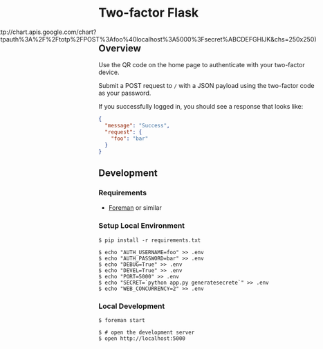# Two-factor Flask

<div style="float:right">
![QR Code](http://chart.apis.google.com/chart?cht=qr&chl=otpauth%3A%2F%2Ftotp%2FPOST%3Afoo%40localhost%3A5000%3Fsecret%ABCDEFGHIJK&chs=250x250)
</div>

## Overview

Use the QR code on the home page to authenticate with your two-factor device.

Submit a POST request to `/` with a JSON payload using the
two-factor code as your password.


If you successfully logged in, you should see a response that looks like:

```json
{
  "message": "Success",
  "request": {
    "foo": "bar"
  }
}
```

## Development

### Requirements

- [Foreman](https://github.com/ddollar/foreman) or similar

### Setup Local Environment

    $ pip install -r requirements.txt

    $ echo "AUTH_USERNAME=foo" >> .env
    $ echo "AUTH_PASSWORD=bar" >> .env
    $ echo "DEBUG=True" >> .env
    $ echo "DEVEL=True" >> .env
    $ echo "PORT=5000" >> .env
    $ echo "SECRET=`python app.py generatesecrete`" >> .env
    $ echo "WEB_CONCURRENCY=2" >> .env

### Local Development

    $ foreman start

    $ # open the development server
    $ open http://localhost:5000
